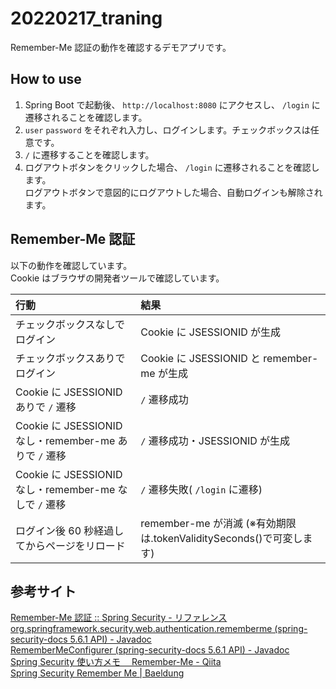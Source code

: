 # 20220217_traning

Remember-Me 認証の動作を確認するデモアプリです。

## How to use

1. Spring Boot で起動後、 `http://localhost:8080` にアクセスし、 `/login` に遷移されることを確認します。
2. `user` `password` をそれぞれ入力し、ログインします。チェックボックスは任意です。
3. `/` に遷移することを確認します。
4. ログアウトボタンをクリックした場合、 `/login` に遷移されることを確認します。  
   ログアウトボタンで意図的にログアウトした場合、自動ログインも解除されます。

## Remember-Me 認証

以下の動作を確認しています。  
Cookie はブラウザの開発者ツールで確認しています。

| 行動                                                   | 結果                                                                |
| :----------------------------------------------------- | :------------------------------------------------------------------ |
| チェックボックスなしでログイン                         | Cookie に JSESSIONID が生成                                         |
| チェックボックスありでログイン                         | Cookie に JSESSIONID と remember-me が生成                          |
| Cookie に JSESSIONID ありで `/` 遷移                   | `/` 遷移成功                                                        |
| Cookie に JSESSIONID なし・remember-me ありで `/` 遷移 | `/` 遷移成功・JSESSIONID が生成                                     |
| Cookie に JSESSIONID なし・remember-me なしで `/` 遷移 | `/` 遷移失敗( `/login` に遷移)                                      |
| ログイン後 60 秒経過してからページをリロード           | remember-me が消滅 (※有効期限は.tokenValiditySeconds()で可変します) |

## 参考サイト

[Remember-Me 認証 :: Spring Security - リファレンス](https://spring.pleiades.io/spring-security/reference/servlet/authentication/rememberme.html)  
[org.springframework.security.web.authentication.rememberme (spring-security-docs 5.6.1 API) - Javadoc](https://spring.pleiades.io/spring-security/site/docs/current/api/org/springframework/security/web/authentication/rememberme/package-summary.html)  
[RememberMeConfigurer (spring-security-docs 5.6.1 API) - Javadoc](https://spring.pleiades.io/spring-security/site/docs/current/api/org/springframework/security/config/annotation/web/configurers/RememberMeConfigurer.html)  
[Spring Security 使い方メモ　 Remember-Me - Qiita](https://qiita.com/opengl-8080/items/7c34053c74448d39e8f5#%E5%8B%95%E4%BD%9C%E7%A2%BA%E8%AA%8D)  
[Spring Security Remember Me | Baeldung](https://www.baeldung.com/spring-security-remember-me)
